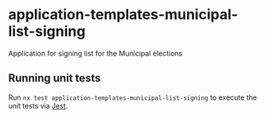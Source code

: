 # application-templates-municipal-list-signing

Application for signing list for the Municipal elections

## Running unit tests

Run `nx test application-templates-municipal-list-signing` to execute the unit tests via [Jest](https://jestjs.io).
